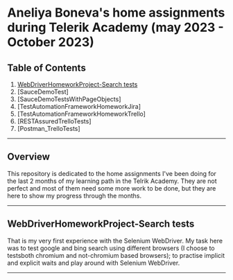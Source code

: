 # Aneliya Boneva's home assignments during Telerik Academy (may 2023 - October 2023)

## Table of Contents
1. [WebDriverHomeworkProject-Search tests](#WebDriverHomeworkProject-Searchtests)
2. [SauceDemoTest]
3. [SauceDemoTestsWithPageObjects]
4. [TestAutomationFrameworkHomeworkJira]
5. [TestAutomationFrameworkHomeworkTrello]
6. [RESTAssuredTrelloTests]
7. [Postman_TrelloTests]

---

## Overview
This repository is dedicated to the home assignments I've been doing for the last 2 months of my learning path in the Telrik Academy. They are not perfect and most of them need some more work to be done, but they are here to show my progress through the months.

---

## WebDriverHomeworkProject-Search tests
That is my very first experience with the Selenium WebDriver. My task here was to test google and bing search using different browsers (I choose to testsboth chromium and not-chromium based browsers); to practise implicit and explicit waits and play around with Selenium WebDriver.

---

## 


